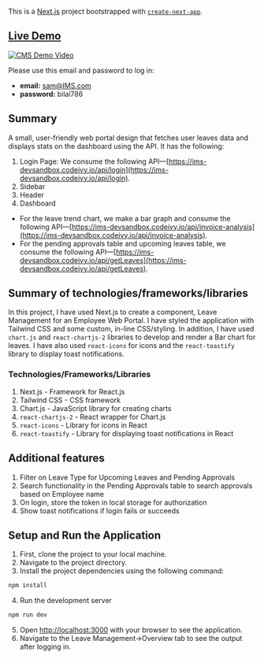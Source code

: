 This is a [Next.js](https://nextjs.org/) project bootstrapped with [`create-next-app`](https://github.com/vercel/next.js/tree/canary/packages/create-next-app).

## [Live Demo](https://leave-management-web-portal.vercel.app/)

[![CMS Demo Video](https://img.youtube.com/vi/0knnG-c-S20/0.jpg)](https://youtu.be/7Aujvb_FwdE)

Please use this email and password to log in:
* **email:** sam@IMS.com 
* **password:** bilal786

## Summary
A small, user-friendly web portal design that fetches user leaves data and displays stats on the dashboard using the API. It has the following:
1. Login Page: We consume the following API—[https://ims-devsandbox.codeivy.io/api/login](https://ims-devsandbox.codeivy.io/api/login).
2. Sidebar
3. Header
4. Dashboard
  * For the leave trend chart, we make a bar graph and consume the following API—[https://ims-devsandbox.codeivy.io/api/invoice-analysis](https://ims-devsandbox.codeivy.io/api/invoice-analysis).
  * For the pending approvals table and upcoming leaves table, we consume the following API—[https://ims-devsandbox.codeivy.io/api/getLeaves](https://ims-devsandbox.codeivy.io/api/getLeaves).



## Summary of technologies/frameworks/libraries
In this project, I have used Next.js to create a component, Leave Management for an Employee Web Portal. I have styled the application with Tailwind CSS and some custom, in-line CSS/styling. In addition, I have used `chart.js` and `react-chartjs-2` libraries to develop and render a Bar chart for leaves. I have also used `react-icons` for icons and the `react-toastify` library to display toast notifications. 

### Technologies/Frameworks/Libraries
1. Next.js - Framework for React.js
2. Tailwind CSS - CSS framework
3. Chart.js - JavaScript library for creating charts
4. `react-chartjs-2` - React wrapper for Chart.js
5. `react-icons` - Library for icons in React
6. `react-toastify` - Library for displaying toast notifications in React


## Additional features
1. Filter on Leave Type for Upcoming Leaves and Pending Approvals
2. Search functionality in the Pending Approvals table to search approvals based on Employee name
3. On login, store the token in local storage for authorization
4. Show toast notifications if login fails or succeeds

## Setup and Run the Application

1. First, clone the project to your local machine.
2. Navigate to the project directory.
3. Install the project dependencies using the following command:
```bash
npm install
```
4. Run the development server

```bash
npm run dev
```
5. Open [http://localhost:3000](http://localhost:3000) with your browser to see the application.
6. Navigate to the Leave Management->Overview tab to see the output after logging in.

